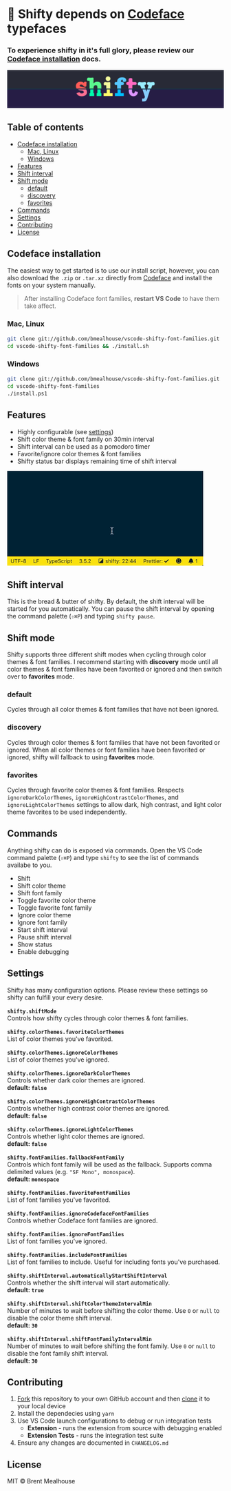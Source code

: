 # 📍 Shifty depends on [Codeface](https://github.com/chrissimpkins/codeface) typefaces

### To experience shifty in it's full glory, please review our [Codeface installation](#codeface-installation) docs.

![shifty banner](/images/shifty-banner.png)

## Table of contents

- [Codeface installation](#codeface-installation)
  - [Mac, Linux](#mac-linux)
  - [Windows](#windows)
- [Features](#features)
- [Shift interval](#shift-interval)
- [Shift mode](#shift-mode)
  - [default](#default)
  - [discovery](#discovery)
  - [favorites](#favorites)
- [Commands](#commands)
- [Settings](#settings)
- [Contributing](#contributing)
- [License](#license)

## Codeface installation

The easiest way to get started is to use our install script, however, you can also download the `.zip` or `.tar.xz` directly from [Codeface](https://github.com/chrissimpkins/codeface) and install the fonts on your system manually.

> After installing Codeface font families, **restart VS Code** to have them take affect.

### Mac, Linux

```sh
git clone git://github.com/bmealhouse/vscode-shifty-font-families.git
cd vscode-shifty-font-families && ./install.sh
```

### Windows

```sh
git clone git://github.com/bmealhouse/vscode-shifty-font-families.git
cd vscode-shifty-font-families
./install.ps1
```

## Features

- Highly configurable (see [settings](#settings))
- Shift color theme & font family on 30min interval
- Shift interval can be used as a pomodoro timer
- Favorite/ignore color themes & font families
- Shifty status bar displays remaining time of shift interval

![shifty status](/images/shifty-status.gif)

## Shift interval

This is the bread & butter of shifty. By default, the shift interval will be started for you automatically. You can pause the shift interval by opening the command palette (`⇧⌘P`) and typing `shifty pause`.

## Shift mode

Shifty supports three different shift modes when cycling through color themes & font families. I recommend starting with **discovery** mode until all color themes & font families have been favorited or ignored and then switch over to **favorites** mode.

### default

Cycles through all color themes & font families that have not been ignored.

### discovery

Cycles through color themes & font families that have not been favorited or ignored. When all color themes or font families have been favorited or ignored, shifty will fallback to using **favorites** mode.

### favorites

Cycles through favorite color themes & font families. Respects `ignoreDarkColorThemes`, `ignoreHighContrastColorThemes`, and `ignoreLightColorThemes` settings to allow dark, high contrast, and light color theme favorites to be used independently.

## Commands

Anything shifty can do is exposed via commands. Open the VS Code command palette (`⇧⌘P`) and type `shifty` to see the list of commands availabe to you.

- Shift
- Shift color theme
- Shift font family
- Toggle favorite color theme
- Toggle favorite font family
- Ignore color theme
- Ignore font family
- Start shift interval
- Pause shift interval
- Show status
- Enable debugging

## Settings

Shifty has many configuration options. Please review these settings so shifty can fulfill your every desire.

**`shifty.shiftMode`**<br/>
Controls how shifty cycles through color themes & font families.

**`shifty.colorThemes.favoriteColorThemes`**<br/>
List of color themes you've favorited.

**`shifty.colorThemes.ignoreColorThemes`**<br/>
List of color themes you've ignored.

**`shifty.colorThemes.ignoreDarkColorThemes`**<br/>
Controls whether dark color themes are ignored.<br/>
**default: `false`**

**`shifty.colorThemes.ignoreHighContrastColorThemes`**<br/>
Controls whether high contrast color themes are ignored.<br/>
**default: `false`**

**`shifty.colorThemes.ignoreLightColorThemes`**<br/>
Controls whether light color themes are ignored.<br/>
**default: `false`**

**`shifty.fontFamilies.fallbackFontFamily`**<br/>
Controls which font family will be used as the fallback. Supports comma delimited values (e.g. `"SF Mono", monospace`).<br/>
**default: `monospace`**

**`shifty.fontFamilies.favoriteFontFamilies`**<br/>
List of font families you've favorited.

**`shifty.fontFamilies.ignoreCodefaceFontFamilies`**<br/>
Controls whether Codeface font families are ignored.

**`shifty.fontFamilies.ignoreFontFamilies`**<br/>
List of font families you've ignored.

**`shifty.fontFamilies.includeFontFamilies`**<br/>
List of font families to include. Useful for including fonts you've purchased.

**`shifty.shiftInterval.automaticallyStartShiftInterval`**<br/>
Controls whether the shift interval will start automatically.<br/>
**default: `true`**

**`shifty.shiftInterval.shiftColorThemeIntervalMin`**<br/>
Number of minutes to wait before shifting the color theme. Use `0` or `null` to disable the color theme shift interval.<br/>
**default: `30`**

**`shifty.shiftInterval.shiftFontFamilyIntervalMin`**<br/>
Number of minutes to wait before shifting the font family. Use `0` or `null` to disable the font family shift interval.<br/>
**default: `30`**

## Contributing

1. [Fork](https://help.github.com/en/articles/fork-a-repo) this repository to your own GitHub account and then [clone](https://help.github.com/en/articles/cloning-a-repository) it to your local device
1. Install the dependecies using `yarn`
1. Use VS Code launch configurations to debug or run integration tests
   - **Extension** - runs the extension from source with debugging enabled
   - **Extension Tests** - runs the integration test suite
1. Ensure any changes are documented in `CHANGELOG.md`

## License

MIT © Brent Mealhouse
